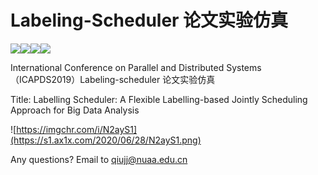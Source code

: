 # Labeling-Scheduler 论文实验仿真

![](https://img.shields.io/badge/java-100%25-yellowgreen)![](https://img.shields.io/badge/code%20coverage-100%25-brightgreen)[![](https://img.shields.io/badge/link-planb.org.cn-blue)](http://www.planb.org.cn)![](https://img.shields.io/badge/status-finish-lightgrey)

International Conference on Parallel and Distributed Systems（ICAPDS2019）Labeling-scheduler 论文实验仿真

Title:  Labelling Scheduler: A Flexible Labelling-based Jointly Scheduling Approach for Big Data Analysis

![https://imgchr.com/i/N2ayS1](https://s1.ax1x.com/2020/06/28/N2ayS1.png)

Any questions? Email to qiujj@nuaa.edu.cn

